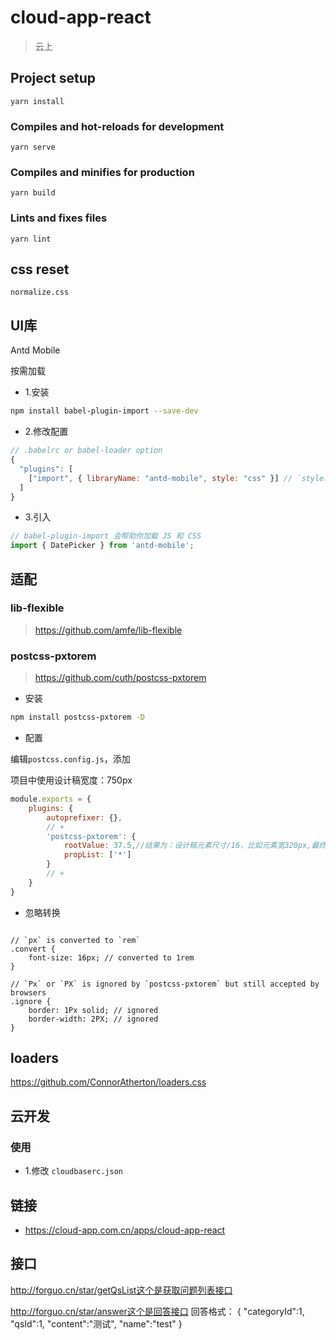 # cloud-app-react

> 云上

## Project setup

```
yarn install
```

### Compiles and hot-reloads for development
```
yarn serve
```

### Compiles and minifies for production
```
yarn build
```

### Lints and fixes files
```
yarn lint
```

## css reset
`normalize.css`

## UI库

Antd Mobile

按需加载

- 1.安装

```bash babel-plugin-import
npm install babel-plugin-import --save-dev
```

- 2.修改配置

```javascript
// .babelrc or babel-loader option
{
  "plugins": [
    ["import", { libraryName: "antd-mobile", style: "css" }] // `style: true` 会加载 less 文件
  ]
}

```

- 3.引入

```javascript
// babel-plugin-import 会帮助你加载 JS 和 CSS
import { DatePicker } from 'antd-mobile';
```

## 适配

### lib-flexible

> https://github.com/amfe/lib-flexible

### postcss-pxtorem

> https://github.com/cuth/postcss-pxtorem

- 安装

```bash
npm install postcss-pxtorem -D
```

- 配置

编辑`postcss.config.js`，添加

项目中使用设计稿宽度：750px

```javascript
module.exports = {
    plugins: {
        autoprefixer: {},
        // +
        'postcss-pxtorem': {
            rootValue: 37.5,//结果为：设计稿元素尺寸/16，比如元素宽320px,最终页面会换算成 20rem
            propList: ['*']
        }
        // +
    }
}
```

-  忽略转换

```less

// `px` is converted to `rem`
.convert {
    font-size: 16px; // converted to 1rem
}

// `Px` or `PX` is ignored by `postcss-pxtorem` but still accepted by browsers
.ignore {
    border: 1Px solid; // ignored
    border-width: 2PX; // ignored
}
```

## loaders

https://github.com/ConnorAtherton/loaders.css

## 云开发

### 使用

- 1.修改 `cloudbaserc.json`

## 链接

- https://cloud-app.com.cn/apps/cloud-app-react

## 接口

http://forguo.cn/star/getQsList这个是获取问题列表接口

http://forguo.cn/star/answer这个是回答接口
回答格式：
{
    "categoryId":1,
    "qsId":1,
    "content":"测试",
    "name":"test"
}
